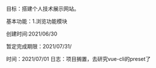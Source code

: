 目标：搭建个人技术展示网站。

基本功能：1.浏览功能模块 

创建时间:2021/06/30

暂定完成期限：2021/07/31/

时间：2021/07/01
日志：项目搁置，去研究vue-cli的preset了